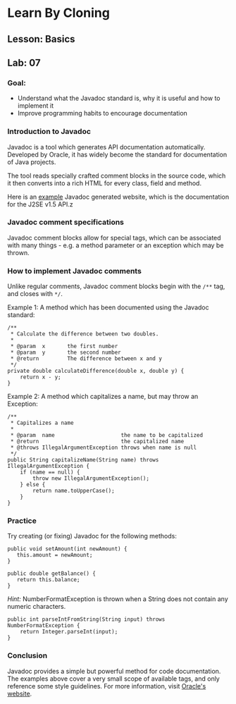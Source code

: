 # Learn By Cloning
## Lesson: Basics
## Lab: 07

### Goal:
- Understand what the Javadoc standard is, why it is useful and how to implement it
- Improve programming habits to encourage documentation

### Introduction to Javadoc
Javadoc is a tool which generates API documentation automatically. Developed by Oracle, it has widely become the standard for documentation of Java projects. 

The tool reads specially crafted comment blocks in the source code, which it then converts into a rich HTML for every class, field and method.

Here is an [example](http://docs.oracle.com/javase/1.5.0/docs/api/index.html) Javadoc generated website, which is the documentation for the J2SE v1.5 API.z

### Javadoc comment specifications
Javadoc comment blocks allow for special tags, which can be associated with many things - e.g. a method parameter or an exception which may be thrown.

### How to implement Javadoc comments
Unlike regular comments, Javadoc comment blocks begin with the `/**` tag, and closes with `*/`.

Example 1: A method which has been documented using the Javadoc standard:
```
/**
 * Calculate the difference between two doubles.
 * 
 * @param  x       the first number
 * @param  y       the second number
 * @return         The difference between x and y
 */
private double calculateDifference(double x, double y) {
    return x - y;
} 
```

Example 2: A method which capitalizes a name, but may throw an Exception:
```
/**
 * Capitalizes a name
 * 
 * @param  name                     the name to be capitalized
 * @return                          the capitalized name 
 * @throws IllegalArgumentException throws when name is null
 */
public String capitalizeName(String name) throws IllegalArgumentException {
    if (name == null) {
        throw new IllegalArgumentException();
    } else {
        return name.toUpperCase();
    }
}
```

### Practice
Try creating (or fixing) Javadoc for the following methods:
```
public void setAmount(int newAmount) {
   this.amount = newAmount;
}
```

```
public double getBalance() {
   return this.balance;
}
```

_Hint:_ NumberFormatException is thrown when a String does not contain any numeric characters. 
```
public int parseIntFromString(String input) throws NumberFormatException {
    return Integer.parseInt(input);
}
```

### Conclusion
Javadoc provides a simple but powerful method for code documentation. The examples above cover a very small scope of available tags, and only reference some style guidelines.
For more information, visit [Oracle's website](http://www.oracle.com/technetwork/articles/java/index-137868.html).